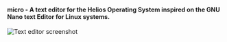 #### **micro** - A text editor for the Helios Operating System inspired on the GNU Nano text Editor for Linux systems.
![Text editor screenshot](http://i.imgur.com/5Sx57GQ.png)
